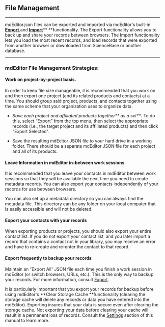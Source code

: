 ## File Management

---

mdEditor.json files can be exported and imported via mdEditor's built-in [**Export** ](/data-management/export.md)and [**Import**](/data-management/import.md)** **functionality. The Export functionality allows you to back up and share your records between browsers. The Import functionality lets you load the most recent records, and load records that were exported from another browser or downloaded from ScienceBase or another database.

---

### mdEditor File Management Strategies:

#### **Work on project-by-project basis.**

In order to keep file size manageable, it is recommended that you work on and then export one project \(and its related products and contacts\) at a time. You should group said project, products, and contacts together using the same scheme that your organization uses to organize data.

* _Save each project and affiliated products together** as a set**_**.** To do this, select “Export” from the top menu, then select the appropriate records \(i.e., the target project and its affiliated products\) and then click “Export Selected".

* Save the resulting mdEditor JSON file to your hard drive in a working folder. There should be a separate mdEditor JSON file for each project and all of its products.

#### **Leave Information in mdEditor in-between work sessions**

It is recommended that you leave your contacts in mdEditor between work sessions so that they will be available the next time you need to create metadata records. You can also export your contacts independently of your records for use between browsers.

You can also set up a metadata directory so you can always find the metadata file. This directory can be any folder on your local computer that is easily accessible and will not be deleted.

#### **Export your contacts with your records**

When exporting products or projects,  you should also export your entire contact list. If you do not export your contact list, and you later import a record that contains a contact not in your library, you may receive an error and have to re-create and re-enter the contact to that record.

#### Export frequently to backup your records

Maintain an “Export All” JSON file each time you finish a work session in mdEditor \(or switch browsers, URLs, etc.\). This is the only way to backup your records.  For more information, consult [Export](/data-management/export.md).

It is particularly important that you export your records for backup before using mdEditor's **Clear Storage Cache **functionality \(clearing the storage cache will delete any records or data you have entered into the mdEditor\). Exporting insures that your data is secure even after clearing the storage cache. Not exporting your data before clearing your cache will result in a permanent loss of records. Consult the [Settings](/settings.md) section of this manual to learn more.

### 



